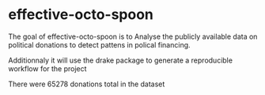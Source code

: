 
<!-- README.md is generated from README.Rmd. Please edit that file -->

# effective-octo-spoon

<!-- badges: start -->

<!-- badges: end -->

The goal of effective-octo-spoon is to Analyse the publicly available
data on political donations to detect pattens in polical financing.

Additionnaly it will use the drake package to generate a reproducible
workflow for the project

There were 65278 donations total in the dataset
